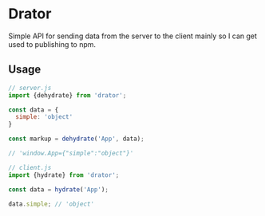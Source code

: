 # Drator

Simple API for sending data from the server to the client mainly so I can get used to publishing to npm.

## Usage

```js
// server.js
import {dehydrate} from 'drator';

const data = {
  simple: 'object'
}

const markup = dehydrate('App', data);

// 'window.App={"simple":"object"}'
```

```js
// client.js
import {hydrate} from 'drator';

const data = hydrate('App');

data.simple; // 'object'
```


